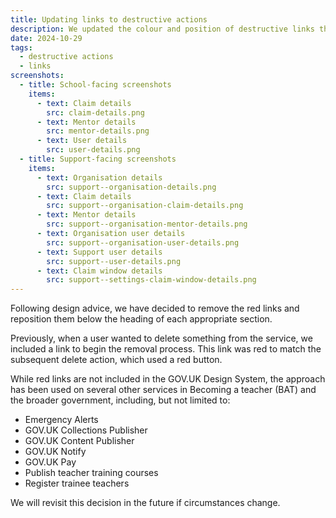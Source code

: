 ```yaml
---
title: Updating links to destructive actions
description: We updated the colour and position of destructive links throughout the service
date: 2024-10-29
tags:
  - destructive actions
  - links
screenshots:
  - title: School-facing screenshots
    items:
      - text: Claim details
        src: claim-details.png
      - text: Mentor details
        src: mentor-details.png
      - text: User details
        src: user-details.png
  - title: Support-facing screenshots
    items:
      - text: Organisation details
        src: support--organisation-details.png
      - text: Claim details
        src: support--organisation-claim-details.png
      - text: Mentor details
        src: support--organisation-mentor-details.png
      - text: Organisation user details
        src: support--organisation-user-details.png
      - text: Support user details
        src: support--user-details.png
      - text: Claim window details
        src: support--settings-claim-window-details.png
---
```


Following design advice, we have decided to remove the red links and reposition them below the heading of each appropriate section.

Previously, when a user wanted to delete something from the service, we included a link to begin the removal process. This link was red to match the subsequent delete action, which used a red button.

While red links are not included in the GOV.UK Design System, the approach has been used on several other services in Becoming a teacher (BAT) and the broader government, including, but not limited to:

- Emergency Alerts
- GOV.UK Collections Publisher
- GOV.UK Content Publisher
- GOV.UK Notify
- GOV.UK Pay
- Publish teacher training courses
- Register trainee teachers

We will revisit this decision in the future if circumstances change.
